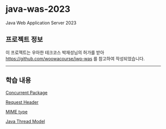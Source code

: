 # java-was-2023

Java Web Application Server 2023

## 프로젝트 정보 

이 프로젝트는 우아한 테크코스 박재성님의 허가를 받아 https://github.com/woowacourse/jwp-was 
를 참고하여 작성되었습니다.

---

## 학습 내용

[Concurrent Package](./docs/concurrentPackage.md)

[Request Header](./docs/requestHeader.md)

[MIME type](./docs/MIMEType.md)

[Java Thread Model](./docs/javaThreadModel.md)

